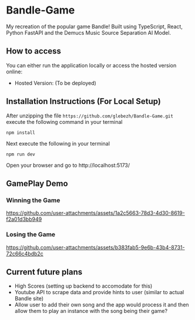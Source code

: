 # Bandle-Game

My recreation of the popular game Bandle! Built using TypeScript, React, Python FastAPI and the Demucs Music Source Separation AI Model.


## How to access
You can either run the application locally or access the hosted version online:
* Hosted Version: (To be deployed)

## Installation Instructions (For Local Setup)

After unzipping the file `https://github.com/glebezh/Bandle-Game.git` execute the following command in your terminal
```
npm install
```
Next execute the following in your terminal
```
npm run dev
```
Open your browser and go to http://localhost:5173/

## GamePlay Demo

### Winning the Game
https://github.com/user-attachments/assets/1a2c5663-78d3-4d30-8619-f2a01d3bb949

### Losing the Game
https://github.com/user-attachments/assets/b383fab5-9e6b-43b4-8731-72c66c4bdb2c



## Current future plans
- High Scores (setting up backend to accomodate for this)
- Youtube API to scrape data and provide hints to user (similar to actual Bandle site)
- Allow user to add their own song and the app would process it and then allow them to play an instance with the song being their game?
